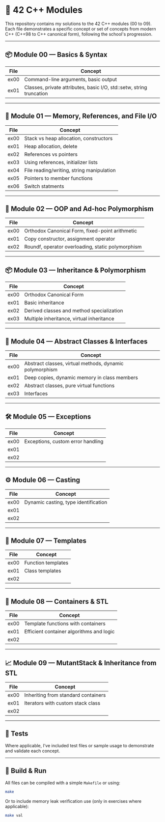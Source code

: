 # 📘 42 C++ Modules

This repository contains my solutions to the 42 C++ modules (00 to 09). Each file demonstrates a specific concept or set of concepts from modern C++ (C++98 to C++ canonical form), following the school's progression.

---

## 📦 Module 00 — Basics & Syntax
| File              | Concept                                                                         |
|-------------------|---------------------------------------------------------------------------------|
| ex00              | Command-line arguments, basic output                                            |
| ex01              | Classes, private attributes, basic I/O, std::setw, string truncation            |

---

## 🧱 Module 01 — Memory, References, and File I/O
| File              | Concept                                          |
|-------------------|--------------------------------------------------|
| ex00              | Stack vs heap allocation, constructors           |
| ex01              | Heap allocation, delete                          |
| ex02              | References vs pointers                           |
| ex03              | Using references, initializer lists              |
| ex04              | File reading/writing, string manipulation        |
| ex05              | Pointers to member functions                     |
| ex06              | Switch statments                                 |

---

## 🧠 Module 02 — OOP and Ad-hoc Polymorphism
| File                  | Concept                                             |
|-----------------------|-----------------------------------------------------|
| ex00                  | Orthodox Canonical Form, fixed-point arithmetic     |
| ex01                  | Copy constructor, assignment operator               |
| ex02                  | Roundf, operator overloading, static polymorphism   |

---

## 📦 Module 03 — Inheritance & Polymorphism
| File                    | Concept                                       |
|-------------------------|-----------------------------------------------|
| ex00                    | Orthodox Canonical Form                       |
| ex01                    | Basic inheritance                             |
| ex02                    | Derived classes and method specialization     |
| ex03                    | Multiple inheritance, virtual inheritance     |

---

## 🎯 Module 04 — Abstract Classes & Interfaces
| File                  | Concept                                                   |
|-----------------------|-----------------------------------------------------------|
| ex00                  | Abstract classes, virtual methods, dynamic polymorphism   |
| ex01                  | Deep copies, dynamic memory in class members              |
| ex02                  | Abstract classes, pure virtual functions                  |
| ex03                  | Interfaces                                                |

---

## 🛠 Module 05 — Exceptions
| File               | Concept                            |
|--------------------|------------------------------------|
| ex00               | Exceptions, custom error handling  |
| ex01               |
| ex02               |

---

## ⚙️ Module 06 — Casting
| File                  | Concept                                |
|-----------------------|----------------------------------------|
| ex00                  | Dynamic casting, type identification   |
| ex01                  |
| ex02                  |

---

## 🎲 Module 07 — Templates
| File                | Concept                        |
|---------------------|--------------------------------|
| ex00                | Function templates             |
| ex01                | Class templates                |
| ex02                |

---

## 🧰 Module 08 — Containers & STL
| File                | Concept                                  |
|---------------------|------------------------------------------|
| ex00                | Template functions with containers       |
| ex01                | Efficient container algorithms and logic |
| ex02                |

---

## 📈 Module 09 — MutantStack & Inheritance from STL
| File                | Concept                                   |
|---------------------|-------------------------------------------|
| ex00                | Inheriting from standard containers       |
| ex01                | Iterators with custom stack class         |
| ex02                |

---

## 🧪 Tests
Where applicable, I’ve included test files or sample usage to demonstrate and validate each concept.

---

## 🔧 Build & Run

All files can be compiled with a simple `Makefile` or using:
```bash
make
```
Or to include memory leak verification use (only in exercises where applicable):
```bash
make val
```
